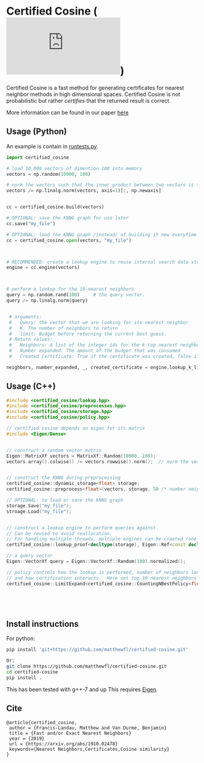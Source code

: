 # Certified Cosine (![](http://latex.codecogs.com/gif.latex?%5Cmathbf%7BC%7D_2))

Certified Cosine is a fast method for generating certificates for nearest
neighbor methods in high dimensional spaces.  Certified Cosine is not
probabilistic but rather *certifies* that the returned result is correct.

More information can be found in our paper [here](https://arxiv.org/abs/1910.02478)


## Usage (Python)

An example is contain in [runtests.py](./runtests.py).

```python
import certified_cosine

# load 10,000 vectors of dimention 100 into memory
vectors = np.random(10000, 100)

# norm the vectors such that the inner product between two vectors is the cosine similarity
vectors /= np.linalg.norm(vectors, axis=1)[:, np.newaxis]


cc = certified_cosine.build(vectors)

# OPTIONAL: save the KNNG graph for use later
cc.save("my_file")

# OPTIONAL: load the KNNG graph /instead/ of building it new everytime
cc = certified_cosine.open(vectors, "my_file")



# RECOMMENDED: create a lookup engine to reuse internal search data structures
engine = cc.engine(vectors)



# perform a lookup for the 10-nearest neighbors
query = np.random.rand(100)     # the query vector.
query /= np.linalg.norm(query)


 # arguments:
 #   Query: the vector that we are looking for its nearest neighbor
 #   K: The number of neighbors to return
 #   limit: Budget before returning the current best guess.
 # Return values:
 #   Neighbors: A list of the integer ids for the k-top nearest neighbors
 #   Number expanded: The amount of the budget that was consumed
 #   Created Certificate: True if the certificate was created, false if the budget stops search early.

neighbors, number_expanded, _, created_certificate = engine.lookup_k_limit(query, 10, 50000)


```

## Usage (C++)


```CPP
#include <certified_cosine/lookup.hpp>
#include <certified_cosine/preprocesses.hpp>
#include <certified_cosine/storage.hpp>
#include <certified_cosine/policy.hpp>

// certified cosine depends on eigen for its matrix
#include <Eigen/Dense>


// construct a random vector matrix
Eigen::MatrixXf vectors = MatrixXf::Random(10000, 100);
vectors.array().colwise() /= vectors.rowwise().norm();  // norm the vectors


// construct the KNNG during preprocessing
certified_cosine::dynamic_storage<float> storage;
certified_cosine::preprocess<float>(vectors, storage, 50 /* number neighbors */);

// OPTIONAL: to load or save the KNNG graph
storage.Save("my_file");
stroage.Load("my_file");


// construct a lookup engine to perform queries against.
// Can be reused to avoid reallocation.
// For handling multiple threads, multiple engines can be craeted (one per thread)
certified_cosine::lookup_proof<decltype(storage), Eigen::Ref<const decltype(vectors)>> engine(vectors, &storage);

// a query vector
Eigen::VectorXf query = Eigen::VectorXf::Random(100).normalized();

// policy controls how the lookup is performed, number of neighbors looking for
// and how certification interacts.  Here set top-10 nearest neighbors with a budget of 50,000
certified_cosine::LimitExpand<certified_cosine::CountingNBestPolicy<float>> policy(50000, 10);






```



## Install instructions


For python:
```bash
pip install 'git+https://github.com/matthewfl/certified-cosine.git'

Or:
git clone https://github.com/matthewfl/certified-cosine.git
cd certified-cosine
pip install .
```


This has been tested with g++-7 and up
This requires [Eigen](http://eigen.tuxfamily.org/).




## Cite

```
@article{certified_cosine,
 author = {Francis-Landau, Matthew and Van Durme, Benjamin}
 title = {Fast and/or Exact Nearest Neighbors}
 year = {2019}
 url = {https://arxiv.org/abs/1910.02478}
 keywords={Nearest Neighbors,Certificates,Cosine similarity}
}

```
